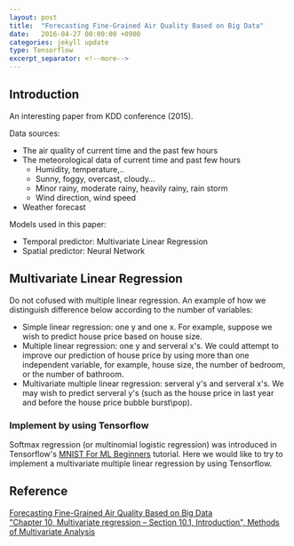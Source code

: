 ```yaml
---
layout: post
title:  "Forecasting Fine-Grained Air Quality Based on Big Data"
date:   2016-04-27 00:00:00 +0900
categories: jekyll update
type: Tensorflow
excerpt_separator: <!--more-->
---
```

<!--more-->

Introduction
---
An interesting paper from KDD conference (2015).

Data sources:

- The air quality of current time and the past few hours
- The meteorological data of current time and past few hours
    * Humidity, temperature,..
    * Sunny, foggy, overcast, cloudy…
    * Minor rainy,  moderate rainy, heavily rainy, rain storm
    * Wind direction, wind speed
- Weather forecast

Models used in this paper:

- Temporal predictor: Multivariate Linear Regression
- Spatial predictor: Neural Network


Multivariate Linear Regression
---
Do not cofused with multiple linear regression. An example of how we distinguish difference below according to the number of variables:

- Simple linear regression: one y and one x. For example, suppose we wish to predict house price based on house size.
- Multiple linear regression: one y and serveral x's. We could attempt to improve our prediction of house price by using more than one independent variable, for example, house size, the number of bedroom, or the number of bathroom.
- Multivariate multiple linear regression: serveral y's and serveral x's. We may wish to predict serveral y's (such as the house price in last year and before the house price bubble burst\pop).

### Implement by using Tensorflow
Softmax regression (or multinomial logistic regression) was introduced in Tensorflow's [MNIST For ML Beginners][R3] tutorial. Here we would like to try to implement a multivariate multiple linear regression by using Tensorflow.






Reference
---
[Forecasting Fine-Grained Air Quality Based on Big Data][R1]<br />
["Chapter 10, Multivariate regression – Section 10.1, Introduction", Methods of Multivariate Analysis][R2]

[R1]: http://research.microsoft.com/apps/pubs/?id=246398
[R2]: https://books.google.co.jp/books?id=0g-PAuKub3QC&pg=PA19&redir_esc=y#v=onepage&q&f=false
[R3]: https://www.tensorflow.org/versions/r0.8/tutorials/mnist/beginners/index.html#softmax-regressions
